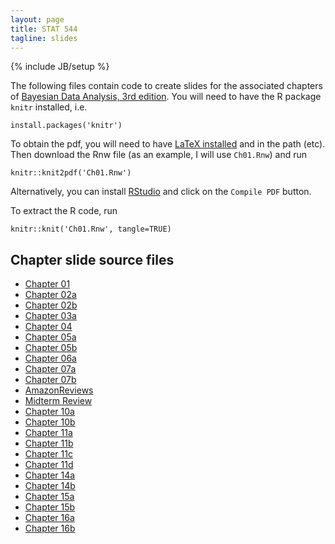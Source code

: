```yaml
---
layout: page
title: STAT 544
tagline: slides
---
```

{% include JB/setup %}

The following files contain code to create slides for the associated chapters of [Bayesian Data Analysis, 3rd edition](../textbook.html). You will need to have the R package `knitr` installed, i.e. 

    install.packages('knitr')

To obtain the pdf, you will need to have [LaTeX installed](http://en.wikibooks.org/wiki/LaTeX/Installation) and in the path (etc). Then download the Rnw file (as an example, I will use `Ch01.Rnw`) and run

    knitr::knit2pdf('Ch01.Rnw')

Alternatively, you can install [RStudio](http://www.rstudio.com/) and click on the `Compile PDF` button.

To extract the R code, run 

    knitr::knit('Ch01.Rnw', tangle=TRUE)

## Chapter slide source files

- [Chapter 01](Ch01.Rnw)
- [Chapter 02a](Ch02a.Rnw)
- [Chapter 02b](Ch02b.Rnw)
- [Chapter 03a](Ch03a.Rnw)
- [Chapter 04](Ch04.Rnw)
- [Chapter 05a](Ch05a.Rnw)
- [Chapter 05b](Ch05b.Rnw)
- [Chapter 06a](Ch06a.Rnw)
- [Chapter 07a](Ch07a.Rnw)
- [Chapter 07b](Ch07b.Rnw)
- [AmazonReviews](AmazonReviews.Rnw)
- [Midterm Review](midterm_review.Rnw)
- [Chapter 10a](Ch10a.Rnw)
- [Chapter 10b](Ch10b.Rnw)
- [Chapter 11a](Ch11a.Rnw)
- [Chapter 11b](Ch11b.Rnw)
- [Chapter 11c](Ch11c.Rnw)
- [Chapter 11d](Ch11d.Rnw)
- [Chapter 14a](Ch14a.Rnw)
- [Chapter 14b](Ch14b.Rnw)
- [Chapter 15a](Ch15a.Rnw)
- [Chapter 15b](Ch15b.Rnw)
- [Chapter 16a](Ch16a.Rnw)
- [Chapter 16b](Ch16b.Rnw)

